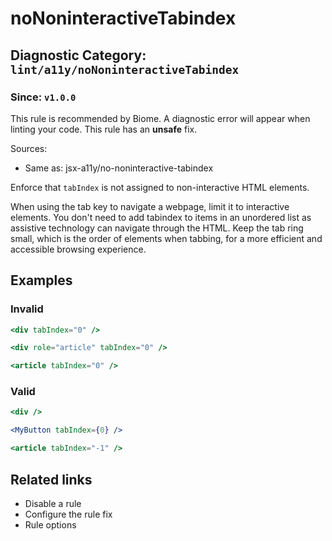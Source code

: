 # noNoninteractiveTabindex

## Diagnostic Category: `lint/a11y/noNoninteractiveTabindex`

### Since: `v1.0.0`

This rule is recommended by Biome. A diagnostic error will appear when linting your code.
This rule has an **unsafe** fix.

Sources: 
- Same as: jsx-a11y/no-noninteractive-tabindex

Enforce that `tabIndex` is not assigned to non-interactive HTML elements.

When using the tab key to navigate a webpage, limit it to interactive elements.
You don't need to add tabindex to items in an unordered list as assistive technology can navigate through the HTML.
Keep the tab ring small, which is the order of elements when tabbing, for a more efficient and accessible browsing experience.

## Examples

### Invalid

```jsx
<div tabIndex="0" />
```

```jsx
<div role="article" tabIndex="0" />
```

```jsx
<article tabIndex="0" />
```

### Valid

```jsx
<div />
```

```jsx
<MyButton tabIndex={0} />
```

```jsx
<article tabIndex="-1" />
```

## Related links

- Disable a rule
- Configure the rule fix
- Rule options
